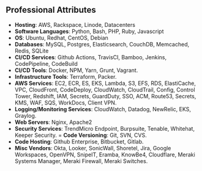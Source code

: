 ## Professional Attributes

- **Hosting**: AWS, Rackspace, Linode, Datacenters
- **Software Languages**: Python, Bash, PHP, Ruby, Javascript
- **OS**: Ubuntu, Redhat, CentOS, Debian
- **Databases**: MySQL, Postgres, Elasticsearch, CouchDB, Memcached, Redis, SQLite
- **CI/CD Services**: Github Actions, TravisCI, Bamboo, Jenkins, CodePipeline, CodeBuild
- **CI/CD Tools**: Docker, NPM, Yarn, Grunt, Vagrant.
- **Infrastructure Tools**: Terraform, Packer. 
- **AWS Services**: EC2, ECR, ES, EKS, Lambda, S3, EFS, RDS, ElastiCache, VPC, CloudFront, CodeDeploy, CloudWatch, CloudTrail, Config, Control Tower, Redshift, IAM, Secrets, GuardDuty, SSO, ACM, Route53, Secrets, KMS, WAF, SQS, WorkDocs, Client VPN. 
- **Logging/Monitoring Services**: CloudWatch, Datadog, NewRelic, EKS, Graylog.
- **Web Servers**: Nginx, Apache2 
- **Security Services**: TrendMicro Endpoint, Burpsuite, Tenable, Whitehat, Keeper Security. 
= **Code Versioning**: Git, SVN, CVS. 
- **Code Hosting**: Github Enterprise, Bitbucket, Gitlab.
- **Misc Vendors**: Okta, Looker, SonicWall, Shoretel, Jira, Google Workspaces, OpenVPN, SnipeIT, Eramba, KnowBe4, Cloudflare, Meraki Systems Manager, Meraki Firewall, Meraki Switches. 
